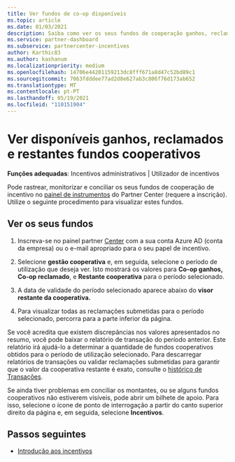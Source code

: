 ```yaml
---
title: Ver fundos de co-op disponíveis
ms.topic: article
ms.date: 01/03/2021
description: Saiba como ver os seus fundos de cooperação ganhos, reclamados e restantes, ver datas de validade e conciliar montantes inconsistentes.
ms.service: partner-dashboard
ms.subservice: partnercenter-incentives
author: Karthic83
ms.author: kashanum
ms.localizationpriority: medium
ms.openlocfilehash: 14706e44201159213dc8fff671a8d47c52bd89c1
ms.sourcegitcommit: 7063fdddee77ad2d8e627ab3c806f76d173ab652
ms.translationtype: MT
ms.contentlocale: pt-PT
ms.lasthandoff: 05/19/2021
ms.locfileid: "110151904"
---
```

# <a name="view-available-earned-claimed-and-remaining-co-op-funds"></a>Ver disponíveis ganhos, reclamados e restantes fundos cooperativos

**Funções adequadas**: Incentivos administrativos | Utilizador de incentivos

Pode rastrear, monitorizar e conciliar os seus fundos de cooperação de incentivo no [painel de instrumentos](https://partner.microsoft.com/dashboard/) do Partner Center (requere a inscrição). Utilize o seguinte procedimento para visualizar estes fundos.

## <a name="view-your-funds"></a>Ver os seus fundos

1. Inscreva-se no painel partner [Center](https://partner.microsoft.com/dashboard/) com a sua conta Azure AD (conta da empresa) ou o e-mail apropriado para o seu papel de incentivo.

2. Selecione **gestão cooperativa** e, em seguida, selecione o período de utilização que deseja ver. Isto mostrará os valores para **Co-op ganhos,** **Co-op reclamado**, e **Restante cooperativa** para o período selecionado.

3. A data de validade do período selecionado aparece abaixo do **visor restante da cooperativa.**  

4. Para visualizar todas as reclamações submetidas para o período selecionado, percorra para a parte inferior da página.

Se você acredita que existem discrepâncias nos valores apresentados no resumo, você pode baixar o relatório de transação do período anterior. Este relatório irá ajudá-lo a determinar a quantidade de fundos cooperativos obtidos para o período de utilização selecionado. Para descarregar relatórios de transações ou validar reclamações submetidas para garantir que o valor da cooperativa restante é exato, consulte o [histórico de Transações](./payout-statement.md#transaction-history).

Se ainda tiver problemas em conciliar os montantes, ou se alguns fundos cooperativos não estiverem visíveis, pode abrir um bilhete de apoio. Para isso, selecione o ícone de ponto de interrogação a partir do canto superior direito da página e, em seguida, selecione **Incentivos**.

## <a name="next-steps"></a>Passos seguintes

- [Introdução aos incentivos](incentives-get-started-intro.md)